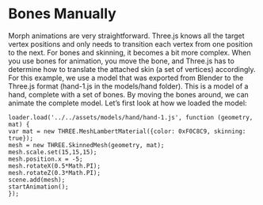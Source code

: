 # Bones Manually

Morph animations are very straightforward. Three.js knows all the target vertex positions and only needs to transition each vertex from one position to the next. For bones and skinning, it becomes a bit more complex. When you use bones for animation, you move the bone, and Three.js has to determine how to translate the attached skin (a set of vertices) accordingly. For this example, we use a model that was exported from Blender to the Three.js format (hand-1.js in the models/hand folder). This is a model of a hand, complete with a set of bones. By moving the bones around, we can animate the complete model. Let’s first look at how we loaded the model:

```
loader.load('../../assets/models/hand/hand-1.js', function (geometry, mat) {
var mat = new THREE.MeshLambertMaterial({color: 0xF0C8C9, skinning: true});
mesh = new THREE.SkinnedMesh(geometry, mat);
mesh.scale.set(15,15,15);
mesh.position.x = -5;
mesh.rotateX(0.5*Math.PI);
mesh.rotateZ(0.3*Math.PI);
scene.add(mesh);
startAnimation();
});
```
